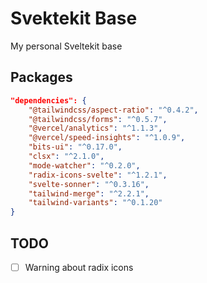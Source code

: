 # Svektekit Base

My personal Sveltekit base

## Packages
```json
"dependencies": {
    "@tailwindcss/aspect-ratio": "^0.4.2",
    "@tailwindcss/forms": "^0.5.7",
    "@vercel/analytics": "^1.1.3",
    "@vercel/speed-insights": "^1.0.9",
    "bits-ui": "^0.17.0",
    "clsx": "^2.1.0",
    "mode-watcher": "^0.2.0",
    "radix-icons-svelte": "^1.2.1",
    "svelte-sonner": "^0.3.16",
    "tailwind-merge": "^2.2.1",
    "tailwind-variants": "^0.1.20"
}
```

## TODO
- [ ] Warning about radix icons